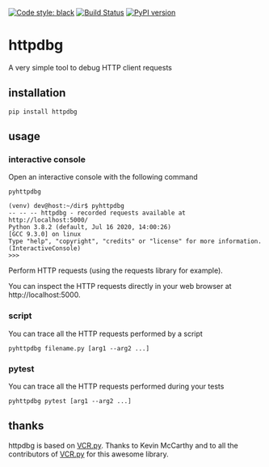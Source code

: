 [![Code style: black](https://img.shields.io/badge/code%20style-black-000000.svg)](https://github.com/python/black) [![Build Status](https://travis-ci.org/cle-b/httpdbg.svg?branch=master)](https://travis-ci.org/cle-b/httpdbg) [![PyPI version](https://badge.fury.io/py/httpdbg.svg)](https://badge.fury.io/py/httpdbg) 
# httpdbg

A very simple tool to debug HTTP client requests

## installation 

```
pip install httpdbg
```

## usage

### interactive console

Open an interactive console with the following command

```
pyhttpdbg
```
```
(venv) dev@host:~/dir$ pyhttpdbg
-- -- -- httpdbg - recorded requests available at http://localhost:5000/ 
Python 3.8.2 (default, Jul 16 2020, 14:00:26) 
[GCC 9.3.0] on linux
Type "help", "copyright", "credits" or "license" for more information.
(InteractiveConsole)
>>> 
```

Perform HTTP requests (using the requests library for example).

You can inspect the HTTP requests directly in your web browser at http://localhost:5000.

### script

You can trace all the HTTP requests performed by a script

```
pyhttpdbg filename.py [arg1 --arg2 ...]
```

### pytest

You can trace all the HTTP requests performed during your tests

```
pyhttpdbg pytest [arg1 --arg2 ...]
```

## thanks

httpdbg is based on [VCR.py](https://vcrpy.readthedocs.io/). Thanks to Kevin McCarthy and to all the contributors of [VCR.py](https://github.com/kevin1024/vcrpy) for this awesome library.
